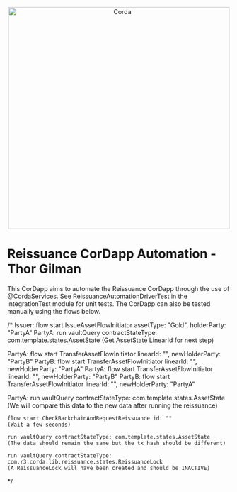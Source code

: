 <p align="center">
  <img src="https://www.corda.net/wp-content/uploads/2016/11/fg005_corda_b.png" alt="Corda" width="500">
</p>

# Reissuance CorDapp Automation - Thor Gilman

This CorDapp aims to automate the Reissuance CorDapp through the use of @CordaServices.
See ReissuanceAutomationDriverTest in the integrationTest module for unit tests.
The CorDapp can also be tested manually using the flows below.

/*
Issuer:
    flow start IssueAssetFlowInitiator assetType: "Gold", holderParty: "PartyA"
PartyA:
    run vaultQuery contractStateType: com.template.states.AssetState
    (Get AssetState LinearId for next step)

PartyA:
    flow start TransferAssetFlowInitiator linearId: "", newHolderParty: "PartyB"
PartyB:
    flow start TransferAssetFlowInitiator linearId: "", newHolderParty: "PartyA"
PartyA:
    flow start TransferAssetFlowInitiator linearId: "", newHolderParty: "PartyB"
PartyB:
    flow start TransferAssetFlowInitiator linearId: "", newHolderParty: "PartyA"

PartyA:
    run vaultQuery contractStateType: com.template.states.AssetState
    (We will compare this data to the new data after running the reissuance)

    flow start CheckBackchainAndRequestReissuance id: ""
    (Wait a few seconds)

    run vaultQuery contractStateType: com.template.states.AssetState
    (The data should remain the same but the tx hash should be different)

    run vaultQuery contractStateType: com.r3.corda.lib.reissuance.states.ReissuanceLock
    (A ReissuanceLock will have been created and should be INACTIVE)
*/